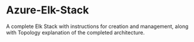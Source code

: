 # Azure-Elk-Stack
A complete Elk Stack with instructions for creation and management, along with Topology explanation of the completed architecture.
